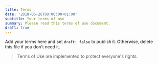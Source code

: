 ```yaml
---
title: Terms
date: '2018-06-28T00:00:00+01:00'
subtitle: Your terms of use
summary: Please read this terms of use document.
draft: true
---
```


Add your terms here and set `draft: false` to publish it. Otherwise, delete this file if you don't need it.

> Terms of Use are implemented to protect everyone's rights.
